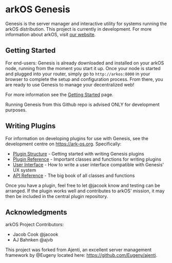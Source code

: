 # arkOS Genesis

Genesis is the server manager and interactive utility for systems running the arkOS distribution. This project is currently in development. For more information about arkOS, visit [our website](https://ark-os.org).


## Getting Started
For end-users: Genesis is already downloaded and installed on your arkOS node, running from the moment you start it up. Once your node is started and plugged into your router, simply go to `http://arkos:8000` in your browser to complete the setup and configuration process. From there, you are ready to use Genesis to manage your decentralized web!

For more information see the [Getting Started](http://ark-os.org/doc/getting-started/) page.

Running Genesis from this Github repo is advised ONLY for development purposes.


## Writing Plugins
For information on developing plugins for use with Genesis, see the development centre on https://ark-os.org. Specifically:

* [Plugin Structure](http://ark-os.org/dev/genesis/plugstruct) - Getting started with writing Genesis plugins
* [Plugin Reference](http://ark-os.org/dev/genesis/plugref) - Important classes and functions for writing plugins
* [User Interface](http://ark-os.org/dev/genesis/ux) - How to write a user interface compatible with Genesis' UX system
* [API Reference](http://ark-os.org/dev/genesis/api) - The big book of all classes and functions

Once you have a plugin, feel free to let @jacook know and testing can be arranged. If the plugin works well and contributes to arkOS' mission, it may then be included in the central plugin repository.


## Acknowledgments
arkOS Project Contributors:
* Jacob Cook @jacook
* AJ Bahnken @ajvb

This project was forked from Ajenti, an excellent server management framework by @Eugeny located here: https://github.com/Eugeny/ajenti.
